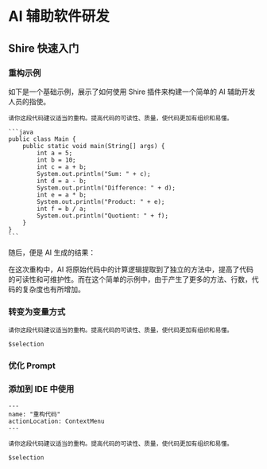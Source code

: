 # AI 辅助软件研发

## Shire 快速入门

### 重构示例

如下是一个基础示例，展示了如何使用 Shire 插件来构建一个简单的 AI 辅助开发人员的指使。

    请你这段代码建议适当的重构。提高代码的可读性、质量，使代码更加有组织和易懂。
    
    ```java
    public class Main {
        public static void main(String[] args) {
            int a = 5;
            int b = 10;
            int c = a + b;
            System.out.println("Sum: " + c);
            int d = a - b;
            System.out.println("Difference: " + d);
            int e = a * b;
            System.out.println("Product: " + e);
            int f = b / a;
            System.out.println("Quotient: " + f);
        }
    }
    ```

随后，便是 AI 生成的结果：

在这次重构中，AI 将原始代码中的计算逻辑提取到了独立的方法中，提高了代码的可读性和可维护性。而在这个简单的示例中，由于产生了更多的方法、行数，代码的复杂度也有所增加。

### 转变为变量方式



```shire
请你这段代码建议适当的重构。提高代码的可读性、质量，使代码更加有组织和易懂。
    
$selection
```

### 优化 Prompt


### 添加到 IDE 中使用

```shire
---
name: "重构代码"
actionLocation: ContextMenu
---

请你这段代码建议适当的重构。提高代码的可读性、质量，使代码更加有组织和易懂。
    
$selection
```
